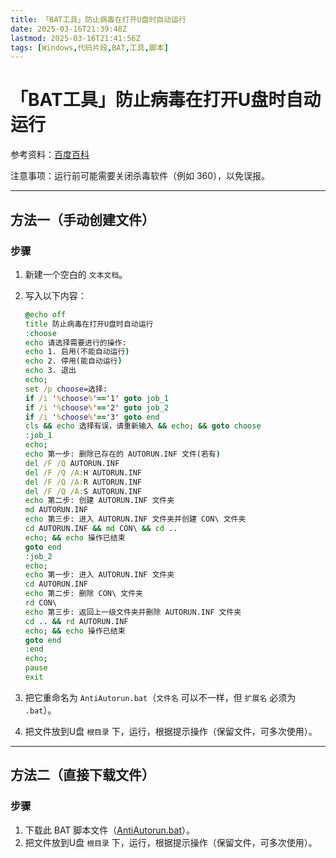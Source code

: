 ```yaml
---
title: 「BAT工具」防止病毒在打开U盘时自动运行
date: 2025-03-16T21:39:48Z
lastmod: 2025-03-16T21:41:56Z
tags: [Windows,代码片段,BAT,工具,脚本]
---
```


# 「BAT工具」防止病毒在打开U盘时自动运行

参考资料：[百度百科](https://baike.baidu.com/item/autorun.inf/10548193)

注意事项：运行前可能需要关闭杀毒软件（例如 360），以免误报。

---

## 方法一（手动创建文件）

### 步骤

1. 新建一个空白的 `文本文档`。
2. 写入以下内容：

    ```bat
    @echo off
    title 防止病毒在打开U盘时自动运行
    :choose
    echo 请选择需要进行的操作:
    echo 1. 启用(不能自动运行)
    echo 2. 停用(能自动运行)
    echo 3. 退出
    echo;
    set /p choose=选择:
    if /i '%choose%'=='1' goto job_1
    if /i '%choose%'=='2' goto job_2
    if /i '%choose%'=='3' goto end
    cls && echo 选择有误，请重新输入 && echo; && goto choose
    :job_1
    echo;
    echo 第一步: 删除已存在的 AUTORUN.INF 文件(若有)
    del /F /Q AUTORUN.INF
    del /F /Q /A:H AUTORUN.INF
    del /F /Q /A:R AUTORUN.INF
    del /F /Q /A:S AUTORUN.INF
    echo 第二步: 创建 AUTORUN.INF 文件夹
    md AUTORUN.INF
    echo 第三步: 进入 AUTORUN.INF 文件夹并创建 CON\ 文件夹
    cd AUTORUN.INF && md CON\ && cd ..
    echo; && echo 操作已结束
    goto end
    :job_2
    echo;
    echo 第一步: 进入 AUTORUN.INF 文件夹
    cd AUTORUN.INF
    echo 第二步: 删除 CON\ 文件夹
    rd CON\
    echo 第三步: 返回上一级文件夹并删除 AUTORUN.INF 文件夹
    cd .. && rd AUTORUN.INF
    echo; && echo 操作已结束
    goto end
    :end
    echo;
    pause
    exit
    ```
3. 把它重命名为 `AntiAutorun.bat`（`文件名` 可以不一样，但 `扩展名` 必须为 `.bat`）。
4. 把文件放到U盘 `根目录` 下，运行，根据提示操作（保留文件，可多次使用）。

---

## 方法二（直接下载文件）

### 步骤

1. 下载此 BAT 脚本文件（[AntiAutorun.bat](https://c.frost-zx.top/data/static/script/AntiAutorun.bat)）。
2. 把文件放到U盘 `根目录` 下，运行，根据提示操作（保留文件，可多次使用）。

‍
